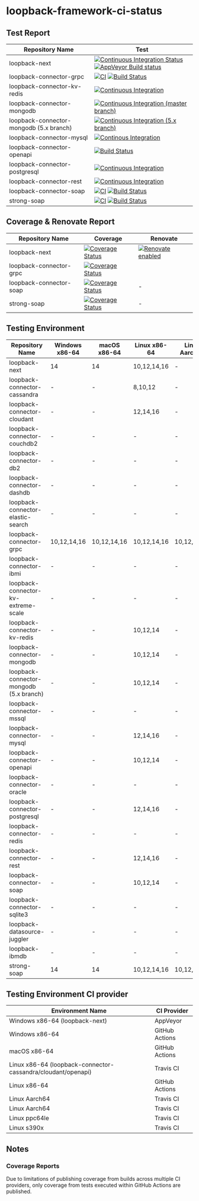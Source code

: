 # loopback-framework-ci-status

## Test Report

| Repository Name | Test
|-|-
| loopback-next | [![Continuous Integration Status](https://github.com/loopbackio/loopback-next/actions/workflows/continuous-integration.yml/badge.svg)](https://github.com/loopbackio/loopback-next/actions/workflows/continuous-integration.yml) [![AppVeyor Build status](https://ci.appveyor.com/api/projects/status/q8vp7wrdn2ak6801/branch/master?svg=true)](https://ci.appveyor.com/project/loopbackio/loopback-next/branch/master)
| loopback-connector-grpc | [![CI](https://github.com/loopbackio/loopback-connector-grpc/actions/workflows/ci.yaml/badge.svg)](https://github.com/loopbackio/loopback-connector-grpc/actions/workflows/ci.yaml) [![Build Status](https://app.travis-ci.com/loopbackio/loopback-connector-grpc.svg?branch=master)](https://app.travis-ci.com/loopbackio/loopback-connector-grpc)
| loopback-connector-kv-redis | [![Continuous Integration](https://github.com/loopbackio/loopback-connector-kv-redis/actions/workflows/continuous-integration.yaml/badge.svg)](https://github.com/loopbackio/loopback-connector-kv-redis/actions/workflows/continuous-integration.yaml)
| loopback-connector-mongodb | [![Continuous Integration (master branch)](https://github.com/loopbackio/loopback-connector-mongodb/actions/workflows/continuous-integration.yaml/badge.svg)](https://github.com/loopbackio/loopback-connector-mongodb/actions/workflows/continuous-integration.yaml)
| loopback-connector-mongodb (5.x branch) | [![Continuous Integration (5.x branch)](https://github.com/loopbackio/loopback-connector-mongodb/actions/workflows/continuous-integration.yaml/badge.svg?branch=5.x)](https://github.com/loopbackio/loopback-connector-mongodb/actions/workflows/continuous-integration.yaml)
| loopback-connector-mysql | [![Continous Integration](https://github.com/loopbackio/loopback-connector-mysql/actions/workflows/ci.yml/badge.svg)](https://github.com/loopbackio/loopback-connector-mysql/actions/workflows/ci.yml)
| loopback-connector-openapi | [![Build Status](https://app.travis-ci.com/loopbackio/loopback-connector-openapi.svg?branch=master)](https://app.travis-ci.com/loopbackio/loopback-connector-openapi)
| loopback-connector-postgresql | [![Continuous Integration](https://github.com/loopbackio/loopback-connector-postgresql/actions/workflows/continuous-integration.yaml/badge.svg)](https://github.com/loopbackio/loopback-connector-postgresql/actions/workflows/continuous-integration.yaml)
| loopback-connector-rest | [![Continuous Integration](https://github.com/loopbackio/loopback-connector-rest/actions/workflows/continuous-integration.yaml/badge.svg)](https://github.com/loopbackio/loopback-connector-rest/actions/workflows/continuous-integration.yaml)
| loopback-connector-soap | [![CI](https://github.com/loopbackio/strong-soap/actions/workflows/continuous-integration.yaml/badge.svg)](https://github.com/loopbackio/strong-soap/actions/workflows/continuous-integration.yaml) [![Build Status](https://app.travis-ci.com/loopbackio/strong-soap.svg?branch=master)](https://app.travis-ci.com/loopbackio/strong-soap)
| strong-soap | [![CI](https://github.com/loopbackio/strong-soap/actions/workflows/continuous-integration.yaml/badge.svg)](https://github.com/loopbackio/strong-soap/actions/workflows/continuous-integration.yaml) [![Build Status](https://app.travis-ci.com/loopbackio/strong-soap.svg?branch=master)](https://app.travis-ci.com/loopbackio/strong-soap)

## Coverage & Renovate Report

| Repository Name | Coverage | Renovate
|-|-|-
| loopback-next | [![Coverage Status](https://coveralls.io/repos/github/loopbackio/loopback-next/badge.svg)](https://coveralls.io/github/loopbackio/loopback-next) | [![Renovate enabled](https://img.shields.io/badge/renovate-enabled-brightgreen.svg)](https://renovatebot.com/)
| loopback-connector-grpc | [![Coverage Status](https://coveralls.io/repos/github/loopbackio/loopback-connector-grpc/badge.svg?branch=master)](https://coveralls.io/github/loopbackio/loopback-connector-grpc?branch=master)
| loopback-connector-soap | [![Coverage Status](https://coveralls.io/repos/github/loopbackio/loopback-connector-soap/badge.svg)](https://coveralls.io/github/loopbackio/loopback-connector-soap) | -
| strong-soap | [![Coverage Status](https://coveralls.io/repos/github/loopbackio/strong-soap/badge.svg)](https://coveralls.io/github/loopbackio/strong-soap) | -

## Testing Environment

| Repository Name | Windows x86-64 | macOS x86-64 | Linux x86-64 | Linux Aarch64 | Linux ppc64le | Linux s390x
|-|-|-|-|-|-|-
| loopback-next | 14 | 14 | 10,12,14,16 | - | - | -
| loopback-connector-cassandra | - | - | 8,10,12 | - | - | -
| loopback-connector-cloudant | - | - | 12,14,16 | - | - | -
| loopback-connector-couchdb2 | - | - | - | - | - | -
| loopback-connector-db2 | - | - | - | - | - | -
| loopback-connector-dashdb | - | - | - | - | - | -
| loopback-connector-elastic-search | - | - | - | - | - | -
| loopback-connector-grpc | 10,12,14,16 | 10,12,14,16 | 10,12,14,16 | 10,12,14,16 | 10,12,14,16 | 10,12,14,16
| loopback-connector-ibmi | - | - | - | - | - | -
| loopback-connector-kv-extreme-scale | - | - | - | - | - | -
| loopback-connector-kv-redis | - | - | 10,12,14 | - | - | -
| loopback-connector-mongodb | - | - | 10,12,14 | - | - | -
| loopback-connector-mongodb (5.x branch) | - | - | 10,12,14 | - | - | -
| loopback-connector-mssql | - | - | - | - | - | -
| loopback-connector-mysql | - | - | 12,14,16 | - | - | -
| loopback-connector-openapi | - | - | 10,12,14 | - | - | -
| loopback-connector-oracle | - | - | - | - | - | -
| loopback-connector-postgresql | - | - | 12,14,16 | - | - | -
| loopback-connector-redis | - | - | - | - | - | -
| loopback-connector-rest | - | - | 12,14,16 | - | - | -
| loopback-connector-soap | - | - | 10,12,14 | - | - | -
| loopback-connector-sqlite3 | - | - | - | - | - | -
| loopback-datasource-juggler | - | - | - | - | - | -
| loopback-ibmdb | - | - | - | - | - | -
| strong-soap | 14 | 14 | 10,12,14,16 | 10,12,14,16 | 10,12,14,16 | 10,12,14,16

## Testing Environment CI provider

| Environment Name | CI Provider
|-|-
| Windows x86-64 (loopback-next) | AppVeyor
| Windows x86-64 | GitHub Actions
| macOS x86-64 | GitHub Actions
| Linux x86-64 (loopback-connector-cassandra/cloudant/openapi) | Travis CI
| Linux x86-64 | GitHub Actions
| Linux Aarch64 | Travis CI
| Linux Aarch64 | Travis CI
| Linux ppc64le | Travis CI
| Linux s390x | Travis CI

## Notes

### Coverage Reports

Due to limitations of publishing coverage from builds across multiple CI providers, only coverage from tests executed within GitHub Actions are published.
